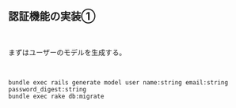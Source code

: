 ##  認証機能の実装①

<br />

まずはユーザーのモデルを生成する。

<br />

```
bundle exec rails generate model user name:string email:string password_digest:string
bundle exec rake db:migrate
```

<br />
